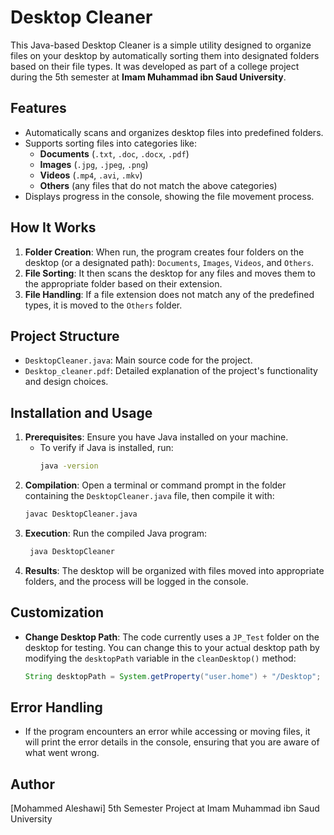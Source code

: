 # Desktop Cleaner

This Java-based Desktop Cleaner is a simple utility designed to organize files on your desktop by automatically sorting them into designated folders based on their file types. It was developed as part of a college project during the 5th semester at **Imam Muhammad ibn Saud University**.

## Features

- Automatically scans and organizes desktop files into predefined folders.
- Supports sorting files into categories like:
  - **Documents** (`.txt`, `.doc`, `.docx`, `.pdf`)
  - **Images** (`.jpg`, `.jpeg`, `.png`)
  - **Videos** (`.mp4`, `.avi`, `.mkv`)
  - **Others** (any files that do not match the above categories)
- Displays progress in the console, showing the file movement process.

## How It Works

1. **Folder Creation**: When run, the program creates four folders on the desktop (or a designated path): `Documents`, `Images`, `Videos`, and `Others`.
2. **File Sorting**: It then scans the desktop for any files and moves them to the appropriate folder based on their extension.
3. **File Handling**: If a file extension does not match any of the predefined types, it is moved to the `Others` folder.

## Project Structure

- `DesktopCleaner.java`: Main source code for the project.
- `Desktop_cleaner.pdf`: Detailed explanation of the project's functionality and design choices.

## Installation and Usage

1. **Prerequisites**: Ensure you have Java installed on your machine.
   - To verify if Java is installed, run:
     ```bash
     java -version
     ```
2. **Compilation**: Open a terminal or command prompt in the folder containing the `DesktopCleaner.java` file, then compile it with:
   ```bash
   javac DesktopCleaner.java
    ```
3. **Execution**: Run the compiled Java program:
   ```bash
    java DesktopCleaner
    ```
4. **Results**: The desktop will be organized with files moved into appropriate folders, and the process will be logged in the console.

## Customization

- **Change Desktop Path**: The code currently uses a `JP_Test` folder on the desktop for testing. You can change this to your actual desktop path by modifying the `desktopPath` variable in the `cleanDesktop()` method:
  ```java
  String desktopPath = System.getProperty("user.home") + "/Desktop";
    ```
## Error Handling
- If the program encounters an error while accessing or moving files, it will print the error details in the console, ensuring that you are aware of what went wrong.

## Author
[Mohammed Aleshawi] 5th Semester Project at Imam Muhammad ibn Saud University
